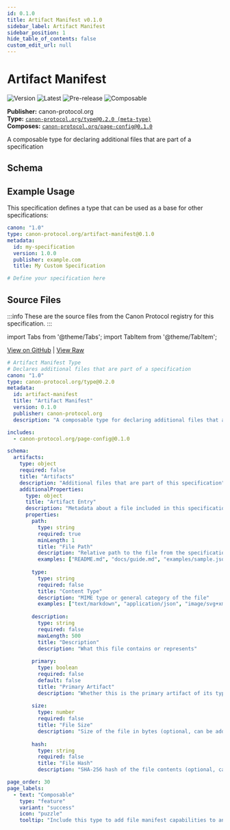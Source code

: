 ```yaml
---
id: 0.1.0
title: Artifact Manifest v0.1.0
sidebar_label: Artifact Manifest
sidebar_position: 1
hide_table_of_contents: false
custom_edit_url: null
---
```



# Artifact Manifest

![Version](https://img.shields.io/badge/version-0.1.0-blue) ![Latest](https://img.shields.io/badge/latest-✓-green) ![Pre-release](https://img.shields.io/badge/stability-pre--release-orange) <span title="Include this type to add file manifest capabilities to any specification">![Composable](https://img.shields.io/badge/Composable-green)</span>

**Publisher:** canon-protocol.org  
**Type:** [`canon-protocol.org/type@0.2.0 (meta-type)`](/type/0.2.0)  
**Composes:** [`canon-protocol.org/page-config@0.1.0`](/page-config/0.1.0)  

A composable type for declaring additional files that are part of a specification






## Schema





## Example Usage

This specification defines a type that can be used as a base for other specifications:

```yaml
canon: "1.0"
type: canon-protocol.org/artifact-manifest@0.1.0
metadata:
  id: my-specification
  version: 1.0.0
  publisher: example.com
  title: My Custom Specification

# Define your specification here
```



## Source Files

:::info
These are the source files from the Canon Protocol registry for this specification.
:::

import Tabs from '@theme/Tabs';
import TabItem from '@theme/TabItem';

<Tabs>
  <TabItem value="canon-yml" label="canon.yml">

[View on GitHub](https://github.com/canon-protocol/canon/tree/main/canon-protocol.org/artifact-manifest/0.1.0/canon.yml) | [View Raw](https://raw.githubusercontent.com/canon-protocol/canon/main/canon-protocol.org/artifact-manifest/0.1.0/canon.yml)

```yaml
# Artifact Manifest Type
# Declares additional files that are part of a specification
canon: "1.0"
type: canon-protocol.org/type@0.2.0
metadata:
  id: artifact-manifest
  title: "Artifact Manifest"
  version: 0.1.0
  publisher: canon-protocol.org
  description: "A composable type for declaring additional files that are part of a specification"

includes:
  - canon-protocol.org/page-config@0.1.0

schema:
  artifacts:
    type: object
    required: false
    title: "Artifacts"
    description: "Additional files that are part of this specification"
    additionalProperties:
      type: object
      title: "Artifact Entry"
      description: "Metadata about a file included in this specification"
      properties:
        path:
          type: string
          required: true
          minLength: 1
          title: "File Path"
          description: "Relative path to the file from the specification root"
          examples: ["README.md", "docs/guide.md", "examples/sample.json"]
        
        type:
          type: string
          required: false
          title: "Content Type"
          description: "MIME type or general category of the file"
          examples: ["text/markdown", "application/json", "image/svg+xml", "markdown", "yaml", "json"]
        
        description:
          type: string
          required: false
          maxLength: 500
          title: "Description"
          description: "What this file contains or represents"
        
        primary:
          type: boolean
          required: false
          default: false
          title: "Primary Artifact"
          description: "Whether this is the primary artifact of its type (e.g., main documentation)"
        
        size:
          type: number
          required: false
          title: "File Size"
          description: "Size of the file in bytes (optional, can be added by tooling)"
        
        hash:
          type: string
          required: false
          title: "File Hash"
          description: "SHA-256 hash of the file contents (optional, can be added by tooling)"

page_order: 30
page_labels:
  - text: "Composable"
    type: "feature"
    variant: "success"
    icon: "puzzle"
    tooltip: "Include this type to add file manifest capabilities to any specification"
```

  </TabItem>
</Tabs>


